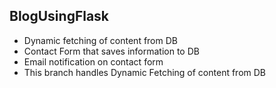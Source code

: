 ## BlogUsingFlask

- Dynamic fetching of content from DB
- Contact Form that saves information to DB
- Email notification on contact form
- This branch handles Dynamic Fetching of content from DB
